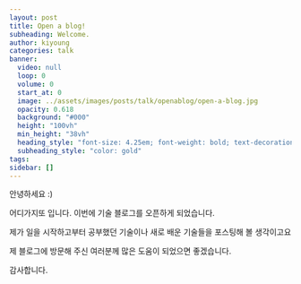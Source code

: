 ```yaml
---
layout: post
title: Open a blog!
subheading: Welcome.
author: kiyoung
categories: talk
banner:
  video: null
  loop: 0
  volume: 0
  start_at: 0
  image: ../assets/images/posts/talk/openablog/open-a-blog.jpg
  opacity: 0.618
  background: "#000"
  height: "100vh"
  min_height: "38vh"
  heading_style: "font-size: 4.25em; font-weight: bold; text-decoration: underline"
  subheading_style: "color: gold"
tags: 
sidebar: []
---
```


안녕하세요 :)

어디가지또 입니다. 이번에 기술 블로그를 오픈하게 되었습니다.

제가 일을 시작하고부터 공부했던 기술이나 새로 배운 기술들을 포스팅해 볼 생각이고요

제 블로그에 방문해 주신 여러분께 많은 도움이 되었으면 좋겠습니다.

감사합니다.



























